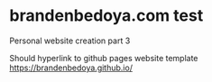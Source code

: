 # brandenbedoya.com test
Personal website creation part 3

Should hyperlink to github pages website template
https://brandenbedoya.github.io/
